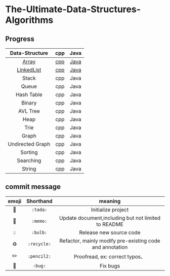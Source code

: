 # The-Ultimate-Data-Structures-Algorithms

## Progress

|                        Data-Structure                        |                             cpp                              |                             Java                             |
| :----------------------------------------------------------: | :----------------------------------------------------------: | :----------------------------------------------------------: |
| <a href="https://github.com/ascendho/The-Ultimate-Data-Structures-Algorithms/tree/master/Array">Array</a> | <a href="https://github.com/ascendho/The-Ultimate-Data-Structures-Algorithms/tree/master/Array/cpp">cpp</a> | <a href="https://github.com/ascendho/The-Ultimate-Data-Structures-Algorithms/tree/master/Array/java">Java</a> |
| <a href="https://github.com/ascendho/The-Ultimate-Data-Structures-Algorithms/tree/master/Linked%20List">LinkedList</a> | <a href="https://github.com/ascendho/The-Ultimate-Data-Structures-Algorithms/tree/master/Linked%20List/cpp">cpp</a> | <a href="https://github.com/ascendho/The-Ultimate-Data-Structures-Algorithms/tree/master/Linked%20List/java">Java</a> |
|                            Stack                             |                             cpp                              |                             Java                             |
|                            Queue                             |                             cpp                              |                             Java                             |
|                          Hash Table                          |                             cpp                              |                             Java                             |
|                            Binary                            |                             cpp                              |                             Java                             |
|                           AVL Tree                           |                             cpp                              |                             Java                             |
|                             Heap                             |                             cpp                              |                             Java                             |
|                             Trie                             |                             cpp                              |                             Java                             |
|                            Graph                             |                             cpp                              |                             Java                             |
|                       Undirected Graph                       |                             cpp                              |                             Java                             |
|                           Sorting                            |                             cpp                              |                             Java                             |
|                          Searching                           |                             cpp                              |                             Java                             |
|                            String                            |                             cpp                              |                             Java                             |



## commit message

|   emoji   |  Shorthand  |                         meaning                          |
| :-------: | :---------: | :------------------------------------------------------: |
|  :tada:   |  `:tada:`   |                    Initialize project                    |
|  :memo:   |  `:memo:`   |   Update document,including but not limited to README    |
|  :bulb:   |  `:bulb:`   |                 Release new source code                  |
| :recycle: | `:recycle:` | Refactor, mainly modify pre-existing code and annotation |
| :pencil2: | `:pencil2:` |              Proofread, ex: correct typos、              |
|   :bug:   |   `:bug:`   |                         Fix bugs                         |

